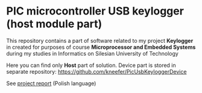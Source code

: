 # PIC microcontroller USB keylogger (host module part)

This repository contains a part of software related to my project __Keylogger__ in created for purposes of course __Microprocessor and Embedded Systems__ during my studies in Informatics on Silesian University of Technology

Here you can find only __Host__ part of solution. Device part is stored in separate repository:
https://github.com/kneefer/PicUsbKeyloggerDevice

See [project report](https://www.dropbox.com/s/gpnd3j6r5wkkduz/Raport%20ko%C5%84cowy.pdf?dl=0) (Polish language)
